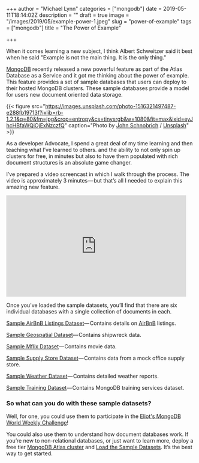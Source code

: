 +++
author = "Michael Lynn"
categories = ["mongodb"]
date = 2019-05-11T18:14:02Z
description = ""
draft = true
image = "/images/2019/05/example-power-1.jpeg"
slug = "power-of-example"
tags = ["mongodb"]
title = "The Power of Example"

+++

When it comes learning a new subject, I think Albert Schweitzer said it best when he said "Example is not the main thing. It is the only thing."

[MongoDB](http://www.mongodb.com) recently released a new powerful feature as part of the Atlas Database as a Service and it got me thinking about the power of example. This feature provides a set of sample databases that users can deploy to their hosted MongoDB clusters. These sample databases provide a model for users new document oriented data storage.

{{< figure src="https://images.unsplash.com/photo-1516321497487-e288fb19713f?ixlib=rb-1.2.1&q=80&fm=jpg&crop=entropy&cs=tinysrgb&w=1080&fit=max&ixid=eyJhcHBfaWQiOjExNzczfQ" caption="Photo by <a href="https://unsplash.com/@johnschno?utm_source=ghost&utm_medium=referral&utm_campaign=api-credit">John Schnobrich</a> / <a href="https://unsplash.com/?utm_source=ghost&utm_medium=referral&utm_campaign=api-credit">Unsplash</a>" >}}

As a developer Advocate, I spend a great deal of my time learning and then teaching what I’ve learned to others. and the ability to not only spin up clusters for free, in minutes but also to have them populated with rich document structures is an absolute game changer.

I’ve prepared a video screencast in which I walk through the process. The video is approximately 3 minutes — but that’s all I needed to explain this amazing new feature.

<iframe width="480" height="270" src="https://www.youtube.com/embed/HO7-B20irWU?feature=oembed" frameborder="0" allow="accelerometer; autoplay; encrypted-media; gyroscope; picture-in-picture" allowfullscreen></iframe>

Once you’ve loaded the sample datasets, you’ll find that there are six individual databases with a single collection of documents in each.

[Sample AirBnB Listings Dataset](https://docs.atlas.mongodb.com/sample-data/sample-airbnb/#sample-airbnb)— Contains details on [AirBnB](https://www.airbnb.com/) listings.

[Sample Geospatial Dataset](https://docs.atlas.mongodb.com/sample-data/sample-geospatial/#sample-geospatial)— Contains shipwreck data.

[Sample Mflix Dataset](https://docs.atlas.mongodb.com/sample-data/sample-mflix/#sample-mflix)— Contains movie data.

[Sample Supply Store Dataset](https://docs.atlas.mongodb.com/sample-data/sample-supplies/#sample-supplies)— Contains data from a mock office supply store.

[Sample Weather Dataset](https://docs.atlas.mongodb.com/sample-data/sample-weather/#sample-weather)— Contains detailed weather reports.

[Sample Training Dataset](https://docs.atlas.mongodb.com/sample-data/sample-training/#sample-training)— Contains MongoDB training services dataset.

### So what can you do with these sample datasets?

Well, for one, you could use them to participate in the [Eliot's MongoDB World Weekly Challenge](https://eliotsweeklymongodbworldchallenge.mongodb.events/)!

You could also use them to understand how document databases work. If you’re new to non-relational databases, or just want to learn more, deploy a free tier [MongoDB Atlas cluster](http://cloud.mongodb.com) and [Load the Sample Datasets](https://docs.atlas.mongodb.com/sample-data/). It’s the best way to get started.

